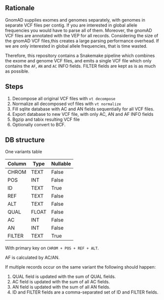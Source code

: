 ## Rationale

GnomAD supplies exomes and genomes separately, with genomes in separate
VCF files per contig. If you are interested in global allele frequencies 
you would have to parse all of them. Moreover, the gnomAD VCF files are 
annotated with the VEP for all records. Considering the size of the gnomAD
VCF files,this creates a large parsing performance overhead. If we are only
interested in global allele frequencies, that is time wasted.

Therefore, this repository contains a Snakemake pipeline which combines
the exome and genome VCF files, and emits a single VCF file which only
contains the `AF`, `AN` and `AC` INFO fields. FILTER fields are kept
as is as much as possible.

## Steps

1. Decompose all original VCF files with `vt decompose`
2. Normalize all decomposed vcf files with `vt normalize`
3. Fill sqlite database with AC and AN fields sequentially for all VCF files.
4. Export database to new VCF file, with only AC, AN and AF INFO fields
5. Bgzip and tabix resulting VCF file
6. Optionally convert to BCF. 

## DB structure

One variants table

| Column | Type | Nullable |
| ------ | ---- | -------- |
| CHROM | TEXT | False |
| POS | INT | False | 
| ID | TEXT | True |
| REF | TEXT | False |
| ALT | TEXT | False | 
| QUAL | FLOAT | False | 
| AC | INT | False |
| AN | INT | False |
| FILTER | TEXT | True | 

With primary key on `CHROM + POS + REF + ALT`.

AF is calculated by AC/AN.

If multiple records occur on the same variant the following should happen:

1. QUAL field is updated with the sum of QUAL fields.
2. AC field is updated with the sum of all AC fields.
3. AN field is updated with the sum of all AN fields.
4. ID and FILTER fields are a comma-separated set of ID and FILTER fields.